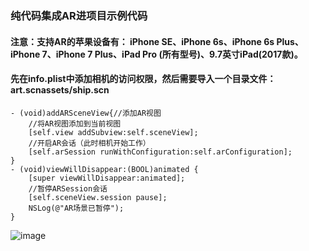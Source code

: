 
### 纯代码集成AR进项目示例代码
#### 注意：支持AR的苹果设备有： iPhone SE、iPhone 6s、iPhone 6s Plus、iPhone 7、iPhone 7 Plus、iPad Pro (所有型号)、9.7英寸iPad(2017款)。

#### 先在info.plist中添加相机的访问权限，然后需要导入一个目录文件：art.scnassets/ship.scn

```
- (void)addARSceneView{//添加AR视图
    //将AR视图添加到当前视图
    [self.view addSubview:self.sceneView];
    //开启AR会话（此时相机开始工作）
    [self.arSession runWithConfiguration:self.arConfiguration];
}
- (void)viewWillDisappear:(BOOL)animated {
    [super viewWillDisappear:animated];
    //暂停ARSession会话
    [self.sceneView.session pause];
    NSLog(@"AR场景已暂停");
}

```

![image](https://github.com/biyu6/ARTest01/blob/master/ARShowHow.PNG)
